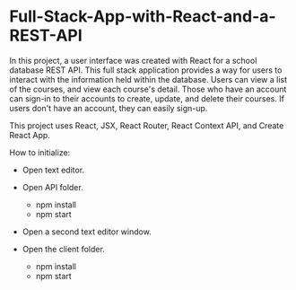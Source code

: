 # Full-Stack-App-with-React-and-a-REST-API

In this project, a user interface was created with React for a school database REST API. This full stack 
application provides a way for users to interact with the information held within the database. Users can 
view a list of the courses, and view each course's detail. Those who have an account can sign-in to their accounts to create, update, and delete their courses. If users don't have an account, they can easily sign-up.

This project uses React, JSX, React Router, React Context API, and Create React App. 

How to initialize:

- Open text editor.
- Open API folder.
    - npm install 
    - npm start
    
- Open a second text editor window. 
- Open the client folder.
    - npm install
    - npm start
 
